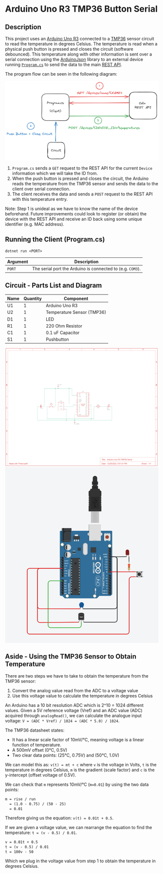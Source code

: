 # Arduino Uno R3 TMP36 Button Serial

## Description

This project uses an [Arduino Uno R3](https://docs.arduino.cc/hardware/uno-rev3) connected to a [TMP36](https://www.analog.com/media/en/technical-documentation/data-sheets/tmp35_36_37.pdf) sensor circuit to read the temperature in degrees Celsius. The temperature is read when a physical push button is pressed and closes the circuit (software debounced). This temperature along with other information is sent over a serial connection using the [ArduinoJson](https://arduinojson.org/) library to an external device running [`Program.cs`](./Program.cs) to send the data to the main [REST API](/Odin.Api/).

The program flow can be seen in the following diagram:

![Program Flow](./images/program-flow.png)

1. `Program.cs` sends a `GET` request to the REST API for the current `Device` information which we will take the ID from.
2. When the push button is pressed and closes the circuit, the Arduino reads the temperature from the TMP36 sensor and sends the data to the client over serial connection.
3. The client receives the data and sends a `POST` request to the REST API with this temperature entry.

Note: Step 1 is unideal as we have to know the name of the device beforehand. Future improvements could look to register (or obtain) the device with the REST API and receive an ID back using some unique identifier (e.g. MAC address).

## Running the Client (Program.cs)

```shell
dotnet run <PORT>
```

| Argument | Description                                                |
| -------- | ---------------------------------------------------------- |
| `PORT`   | The serial port the Arduino is connected to (e.g. `COM3`). |

## Circuit - Parts List and Diagram

| Name | Quantity | Component                  |
| ---- | -------- | -------------------------- |
| U1   | 1        | Arduino Uno R3             |
| U2   | 1        | Temperature Sensor (TMP36) |
| D1   | 1        | LED                        |
| R1   | 1        | 220 Ohm Resistor           |
| C1   | 1        | 0.1 uF Capacitor           |
| S1   | 1        | Pushbutton                 |

![Schematic](./images/schematic.png)
![Circuit](./images/arduino-tmp36-button-serial.png)

## Aside - Using the TMP36 Sensor to Obtain Temperature

There are two steps we have to take to obtain the temperature from the TMP36 sensor:

1. Convert the analog value read from the ADC to a voltage value
2. Use this voltage value to calculate the temperature in degrees Celsius

An Arduino has a 10 bit resolution ADC which is 2^10 = 1024 different values. Given a 5V reference voltage (Vref) and an ADC value (ADC) acquired through `analogRead()`, we can calculate the analogue input voltage: `V = (ADC * Vref) / 1024 = (ADC * 5.0) / 1024`.

The TMP36 datasheet states:

- It has a linear scale factor of 10mV/°C, meaning voltage is a linear function of temperature.
- A 500mV offset (0°C, 0.5V)
- Two clear data points: (25°C, 0.75V) and (50°C, 1.0V)

We can model this as: `v(t) = mt + c` where `v` is the voltage in Volts, `t` is the temperature in degrees Celsius, `m` is the gradient (scale factor) and `c` is the y-intercept (offset voltage of 0.5V).

We can check that `m` represents 10mV/°C (`m=0.01`) by using the two data points:

```text
m = rise / run
  = (1.0 - 0.75) / (50 - 25)
  = 0.01
```

Therefore giving us the equation: `v(t) = 0.01t + 0.5`.

If we are given a voltage value, we can rearrange the equation to find the temperature: `t = (v - 0.5) / 0.01`.

```text
v = 0.01t + 0.5
t = (v - 0.5) / 0.01
t = 100v - 50
```

Which we plug in the voltage value from step 1 to obtain the temperature in degrees Celsius.
